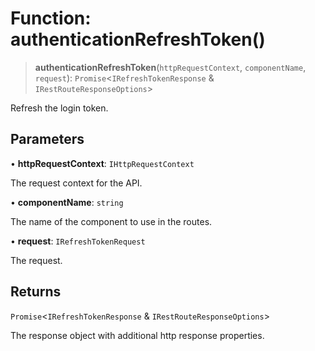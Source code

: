 # Function: authenticationRefreshToken()

> **authenticationRefreshToken**(`httpRequestContext`, `componentName`, `request`): `Promise`\<`IRefreshTokenResponse` & `IRestRouteResponseOptions`\>

Refresh the login token.

## Parameters

• **httpRequestContext**: `IHttpRequestContext`

The request context for the API.

• **componentName**: `string`

The name of the component to use in the routes.

• **request**: `IRefreshTokenRequest`

The request.

## Returns

`Promise`\<`IRefreshTokenResponse` & `IRestRouteResponseOptions`\>

The response object with additional http response properties.
